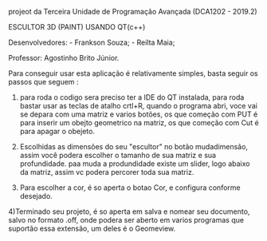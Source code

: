 projeot da Terceira Unidade de Programação Avançada (DCA1202 - 2019.2)

ESCULTOR 3D (PAINT) USANDO QT(c++)

Desenvolvedores:
	- Frankson Souza;
	- Reilta Maia;

Professor: Agostinho Brito Júnior.

Para conseguir usar esta aplicação é relativamente simples, basta seguir os passos que seguem :

 1) para roda o codigo sera preciso ter a IDE do QT instalada, para roda bastar usar as teclas de atalho crtl+R, quando o programa abri, voce vai se depara com uma matriz e varios botões, os que começão com PUT é para inserir um obejto geometrico na matriz, os que começão com Cut é para apagar o obejeto.

  2) Escolhidas as dimensões do seu "escultor" no botão mudadimensão, assim você podera escolher o tamanho de sua matriz e sua profundidade. paa muda a produndidade existe um slider, logo abaixo da matriz, assim vc podera percorer toda sua matriz.

  3) Para escolher a cor, é so aperta o botao Cor, e configura conforme desejado.

  4)Terminado seu projeto, é so aperta em salva e nomear seu documento, salvo no formato .off, onde podera ser aberto em varios programas que suportão essa extensão, um deles é o Geomeview.
